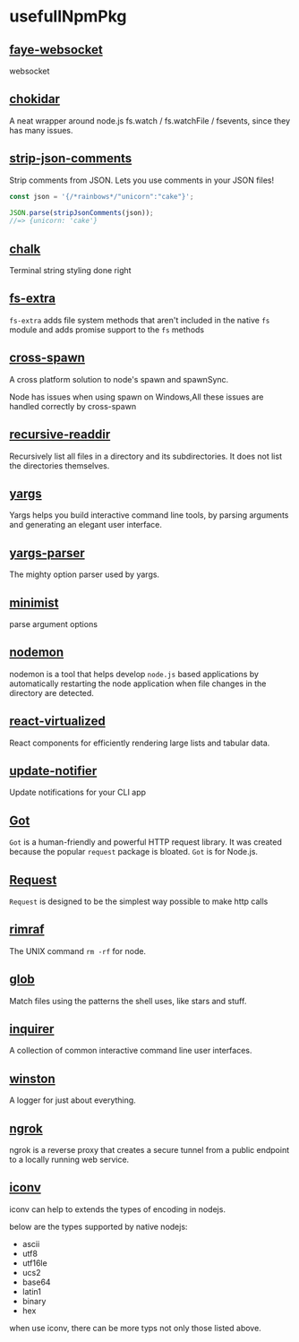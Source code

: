 # usefullNpmPkg

## [faye-websocket](https://www.npmjs.com/package/faye-websocket)

websocket

## [chokidar](https://www.npmjs.com/package/chokidar)

A neat wrapper around node.js fs.watch / fs.watchFile / fsevents, since they has many issues.

## [strip-json-comments ](https://www.npmjs.com/package/strip-json-comments)

Strip comments from JSON. Lets you use comments in your JSON files!

```javascript
const json = '{/*rainbows*/"unicorn":"cake"}';

JSON.parse(stripJsonComments(json));
//=> {unicorn: 'cake'}
```

## [chalk](https://www.npmjs.com/package/chalk)

Terminal string styling done right

## [fs-extra](https://www.npmjs.com/package/fs-extra)

`fs-extra` adds file system methods that aren't included in the native `fs` module and adds promise support to the `fs` methods

## [cross-spawn](https://www.npmjs.com/package/cross-spawn)

A cross platform solution to node's spawn and spawnSync.

Node has issues when using spawn on Windows,All these issues are handled correctly by cross-spawn

## [recursive-readdir](https://www.npmjs.com/package/recursive-readdir)

Recursively list all files in a directory and its subdirectories. It does not list the directories themselves.

## [yargs](https://www.npmjs.com/package/yargs)

Yargs helps you build interactive command line tools, by parsing arguments and generating an elegant user interface.

## [yargs-parser](https://www.npmjs.com/package/yargs-parser)

The mighty option parser used by yargs.

## [minimist](https://www.npmjs.com/package/minimist)

parse argument options

## [nodemon](https://www.npmjs.com/package/nodemon)

nodemon is a tool that helps develop `node.js` based applications by automatically restarting the node application when file changes in the directory are detected.

## [react-virtualized](https://www.npmjs.com/package/react-virtualized)

React components for efficiently rendering large lists and tabular data.

## [update-notifier](https://www.npmjs.com/package/update-notifier)

Update notifications for your CLI app

## [Got](https://www.npmjs.com/package/Got)

`Got` is a human-friendly and powerful HTTP request library.
It was created because the popular `request` package is bloated.
`Got` is for Node.js.

## [Request](https://www.npmjs.com/package/Request)

`Request` is designed to be the simplest way possible to make http calls

## [rimraf](https://www.npmjs.com/package/rimraf)

The UNIX command `rm -rf` for node.

## [glob](https://www.npmjs.com/package/glob)

Match files using the patterns the shell uses, like stars and stuff.

## [inquirer](https://www.npmjs.com/package/inquirer)

A collection of common interactive command line user interfaces.

## [winston](https://www.npmjs.com/package/winston)

A logger for just about everything.

## [ngrok](https://github.com/inconshreveable/ngrok)

ngrok is a reverse proxy that creates a secure tunnel from a public endpoint to a locally running web service.

## [iconv](https://www.npmjs.com/package/iconv)

iconv can help to extends the types of encoding in nodejs.

below are the types supported by native nodejs:

- ascii
- utf8
- utf16le
- ucs2
- base64
- latin1
- binary
- hex

when use iconv, there can be more typs not only those listed above.